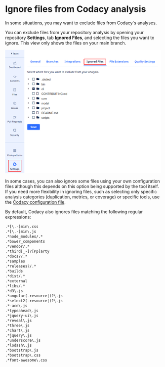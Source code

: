 # Ignore files from Codacy analysis

In some situations, you may want to exclude files from Codacy's analyses.

You can exclude files from your repository analysis by opening your repository **Settings**, tab **Ignored Files**, and selecting the files you want to ignore. This view only shows the files on your main branch.

![](../images/mceclip0.png)

In some cases, you can also ignore some files using your own configuration files although this depends on this option being supported by the tool itself. If you need more flexibility in ignoring files, such as selecting only specific analysis categories (duplication, metrics, or coverage) or specific tools, use the [Codacy configuration file](codacy-configuration-file.md).

By default, Codacy also ignores files matching the following regular expressions:

```text
.*[\.-]min\.css
.*[\.-]min\.js
.*node_modules/.*
.*bower_components
.*vendor/.*
.*third[_-]?[Pp]arty
.*docs?/.*
.*samples
.*releases?/.*
.*builds
.*dist/.*
.*external
.*libs/.*
.*d3\.js
.*angular(-resource|)?\.js
.*select2(-resource|)?\.js
.*-ace\.js
.*typeahead\.js
.*jquery-ui\.js
.*reveal\.js
.*three\.js
.*chart\.js
.*jquery\.js
.*underscore\.js
.*lodash\.js
.*bootstrap\.js
.*bootstrap\.css
.*font-awesome\.css
```
